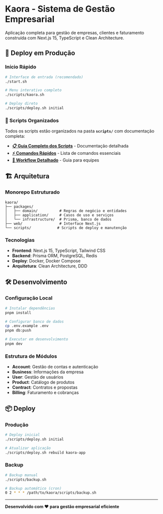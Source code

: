 # Kaora - Sistema de Gestão Empresarial

Aplicação completa para gestão de empresas, clientes e faturamento construída com Next.js 15, TypeScript e Clean Architecture.

## 🚀 Deploy em Produção

### Início Rápido
```bash
# Interface de entrada (recomendado)
./start.sh

# Menu interativo completo
./scripts/kaora.sh

# Deploy direto
./scripts/deploy.sh initial
```

### 📁 Scripts Organizados
Todos os scripts estão organizados na pasta **`scripts/`** com documentação completa:

- **[📋 Guia Completo dos Scripts](./scripts/README.md)** - Documentação detalhada
- **[⚡ Comandos Rápidos](./COMANDOS.md)** - Lista de comandos essenciais  
- **[📖 Workflow Detalhado](./WORKFLOW.md)** - Guia para equipes

## 🏗️ Arquitetura

### Monorepo Estruturado
```
kaora/
├── packages/
│   ├── domain/          # Regras de negócio e entidades
│   ├── application/     # Casos de uso e serviços
│   └── infrastructure/  # Prisma, banco de dados
├── web/                 # Interface Next.js
└── scripts/            # Scripts de deploy e manutenção
```

### Tecnologias
- **Frontend**: Next.js 15, TypeScript, Tailwind CSS
- **Backend**: Prisma ORM, PostgreSQL, Redis
- **Deploy**: Docker, Docker Compose
- **Arquitetura**: Clean Architecture, DDD

## 🛠️ Desenvolvimento

### Configuração Local
```bash
# Instalar dependências
pnpm install

# Configurar banco de dados
cp .env.example .env
pnpm db:push

# Executar em desenvolvimento
pnpm dev
```

### Estrutura de Módulos
- **Account**: Gestão de contas e autenticação
- **Business**: Informações da empresa
- **User**: Gestão de usuários
- **Product**: Catálogo de produtos
- **Contract**: Contratos e propostas
- **Billing**: Faturamento e cobranças

## 📦 Deploy

### Produção
```bash
# Deploy inicial
./scripts/deploy.sh initial

# Atualizar aplicação
./scripts/deploy.sh rebuild kaora-app
```

### Backup
```bash
# Backup manual
./scripts/backup.sh

# Backup automático (cron)
0 2 * * * /path/to/kaora/scripts/backup.sh
```

---

**Desenvolvido com ❤️ para gestão empresarial eficiente**
